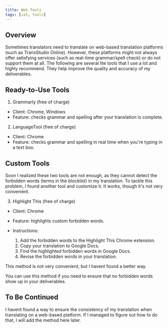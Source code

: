 ```yaml
---
title: Web Tools
tags: [cat, tools]
---
```


## Overview

Sometimes translators need to translate on web-based translation platforms (such as TransStudio Online). However, these platforms might not always offer satisfying services (such as real-time grammar/spell check) or do not support them at all. The following are several lite tools that I use a lot and highly recommend. They help improve the quality and accuracy of my deliverables.

## Ready-to-Use Tools

1. Grammarly (free of charge)
- Client: Chrome, Windows
- Feature: checks grammar and spelling after your translation is complete.

2. LanguageTool (free of charge)
- Client: Chrome
- Feature: checks grammar and spelling in real time when you're typing in a text box.

## Custom Tools

Soon I realized these two tools are not enough, as they cannot detect the forbidden words (terms in the blocklist) in my translation. To tackle this problem, I found another tool and customize it. It works, though it's not very convenient.

3. Highlight This (free of charge)
- Client: Chrome
- Feature: highlights custom forbidden words.
- Instructions:

    1.  Add the forbidden words to the Highlight This Chrome extension.
    2.  Copy your translation to Google Docs.
    3.  Find the highlighted forbidden words in Google Docs.
    4.  Revise the forbidden words in your translation.

This method is not very convenient, but I havent found a better way.

You can use this method if you need to ensure that no forbidden words show up in your deliverables.

## To Be Continued

I havent found a way to ensure the consistency of my translation when translating on a web-based platform. If I managed to figure out how to do that, I will add the method here later.
